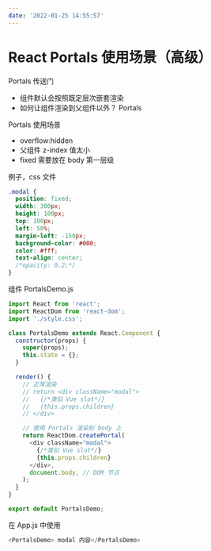 ```yaml
---
date: '2022-01-25 14:55:57'
---
```


# React Portals 使用场景（高级）

Portals 传送门

- 组件默认会按照既定层次嵌套渲染
- 如何让组件渲染到父组件以外？ Portals

Portals 使用场景

- overflow:hidden
- 父组件 z-index 值太小
- fixed 需要放在 body 第一层级

例子，css 文件

```css
.modal {
  position: fixed;
  width: 300px;
  height: 100px;
  top: 100px;
  left: 50%;
  margin-left: -150px;
  background-color: #000;
  color: #fff;
  text-align: center;
  /*opacity: 0.2;*/
}
```

组件 PortalsDemo.js

```js
import React from 'react';
import ReactDom from 'react-dom';
import './style.css';

class PortalsDemo extends React.Component {
  constructor(props) {
    super(props);
    this.state = {};
  }

  render() {
    // 正常渲染
    // return <div className="modal">
    //   {/*类似 Vue slot*/}
    //   {this.props.children}
    // </div>

    // 使用 Portals 渲染到 body 上
    return ReactDom.createPortal(
      <div className="modal">
        {/*类似 Vue slot*/}
        {this.props.children}
      </div>,
      document.body, // DOM 节点
    );
  }
}

export default PortalsDemo;
```

在 App.js 中使用

```js
<PortalsDemo> modal 内容</PortalsDemo>
```
